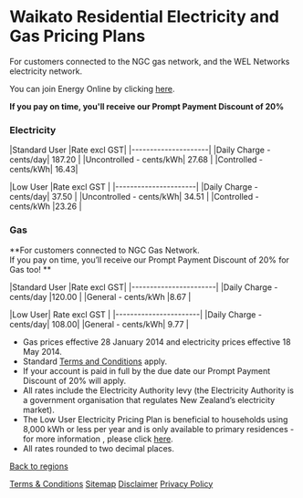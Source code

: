 # Waikato Residential Electricity and Gas Pricing Plans
For customers connected to the NGC gas network, and the WEL Networks electricity network.


You can join Energy Online by clicking [here](http://www.energyonline.co.nz/Default.aspx?tabid=98).

**If you pay on time, you'll receive our Prompt Payment Discount of 20%**


### Electricity
|Standard User	|Rate excl GST|
|---------------------|
|Daily Charge - cents/day|	187.20	|
|Uncontrolled - cents/kWh|	27.68	|
|Controlled - cents/kWh|	16.43|	
 

|Low User	|Rate excl GST	|
|----------------------|
|Daily Charge - cents/day|	37.50	|
|Uncontrolled - cents/kWh|	34.51	|
|Controlled - cents/kWh	|23.26	|


### Gas

**For customers connected to NGC Gas Network.	
If you pay on time, you’ll receive our Prompt Payment Discount of 20% for Gas too!	**

|Standard User	|Rate excl GST|	
|-----------------------|
|Daily Charge - cents/day	|120.00	|
|General - cents/kWh	|8.67	|
 

|Low User|	Rate excl GST	|
|-----------------------|
|Daily Charge - cents/day|	108.00|	
|General - cents/kWh|	9.77	|

- Gas prices effective 28 January 2014 and electricity prices effective 18 May 2014.
- Standard [Terms and Conditions](http://www.energyonline.co.nz/terms) apply.
- If your account is paid in full by the due date our Prompt Payment Discount of 20% will apply.
- All rates include the Electricity Authority levy (the Electricity Authority is a government organisation that regulates New Zealand’s electricity market).
- The Low User Electricity Pricing Plan is beneficial to households using 8,000 kWh or less per year and is only available to primary residences - for more information , please click [here](http://www.energyonline.co.nz/Default.aspx?tabid=148).
- All rates rounded to two decimal places.

[Back to regions](http://www.energyonline.co.nz/residential/pricing_plans/electricity_and_gas_pricing_plans)

[Terms & Conditions](http://www.energyonline.co.nz/terms)
[Sitemap](http://www.energyonline.co.nz/home/site_map)
[Disclaimer](http://www.energyonline.co.nz/home/site_map/disclaimer)
[Privacy Policy](http://www.energyonline.co.nz/home/site_map/privacy_policy)

